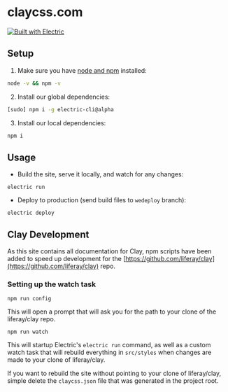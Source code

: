 # claycss.com

[![Built with Electric](https://img.shields.io/badge/built%20with-electric-f3c302.svg?style=flat)](http://electricjs.com)

## Setup

1. Make sure you have [node and npm](https://nodejs.org/en/download/) installed:

```sh
node -v && npm -v
```

2. Install our global dependencies:

```sh
[sudo] npm i -g electric-cli@alpha
```

3. Install our local dependencies:

```sh
npm i
```

## Usage

* Build the site, serve it locally, and watch for any changes:

```
electric run
```

* Deploy to production (send build files to `wedeploy` branch):

```
electric deploy
```

## Clay Development

As this site contains all documentation for Clay, npm scripts have been added to
speed up development for the
[https://github.com/liferay/clay](https://github.com/liferay/clay) repo.

### Setting up the watch task

```
npm run config
```

This will open a prompt that will ask you for the path to your clone of the
liferay/clay repo.

```
npm run watch
```

This will startup Electric's `electric run` command, as well as a custom watch
task that will rebuild everything in `src/styles` when changes are made to your
clone of liferay/clay.

If you want to rebuild the site without pointing to your clone of liferay/clay,
simple delete the `claycss.json` file that was generated in the project root.
